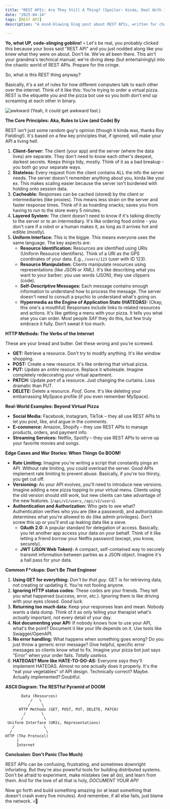 ```yaml
---
title: "REST APIs: Are They Still A Thing? (Spoiler: Kinda, Deal With It)"
date: "2025-04-14"
tags: [REST API]
description: "A mind-blowing blog post about REST APIs, written for chaotic Gen Z engineers. Buckle up, buttercups."

---
```


**Yo, what UP, code-slinging goblins!** 💀 Let's be real, you probably clicked this because your boss said "REST API" and you just nodded along like you knew what they were on about. Don't lie. We've all been there. This ain't your grandma's technical manual; we're diving deep (but entertainingly) into the chaotic world of REST APIs. Prepare for the cringe.

So, what *is* this REST thing anyway?

Basically, it's a set of rules for how different computers talk to each other over the internet. Think of it like this: You’re trying to order a virtual pizza. REST is the etiquette you and the pizza bot use so you both don’t end up screaming at each other in binary.

![awkward](https://i.kym-cdn.com/photos/images/newsfeed/001/547/003/934.jpg)
(Yeah, it could get awkward fast.)

**The Core Principles: Aka, Rules to Live (and Code) By**

REST isn't just some random guy's opinion (though it kinda was, thanks Roy Fielding!). It's based on a few key principles that, if ignored, will make your API a living hell.

1.  **Client-Server:** The client (your app) and the server (where the data lives) are separate. They don't need to know each other's deepest, darkest secrets. Keeps things tidy, mostly. Think of it as a bad breakup - you both go your separate ways.
2.  **Stateless:** Every request from the client contains ALL the info the server needs. The server doesn't remember anything about you, kinda like your ex. This makes scaling easier because the server isn't burdened with holding onto session data.
3.  **Cacheable:** Responses can be cached (stored) by the client or intermediaries (like proxies). This means less strain on the server and faster response times. Think of it as hoarding snacks; saves you from having to run to the store every 5 minutes.
4.  **Layered System:** The client doesn't need to know if it's talking directly to the server or to an intermediary. It's like ordering food online - you don't care if a robot or a human makes it, as long as it arrives hot and edible (mostly).
5.  **Uniform Interface:** This is the biggie. This means everyone uses the same language. The key aspects are:
    *   **Resource Identification:** Resources are identified using URIs (Uniform Resource Identifiers). Think of a URI as the GPS coordinates of your data. E.g., `/users/123` (user with ID 123).
    *   **Resource Manipulation:** Clients manipulate resources using representations (like JSON or XML). It's like describing what you want to your barber; you use words (JSON), they use clippers (code).
    *   **Self-Descriptive Messages:** Each message contains enough information to understand how to process the message. The server doesn't need to consult a psychic to understand what's going on.
    *   **Hypermedia as the Engine of Application State (HATEOAS):** (Okay, this one's a mouthful) Responses include links to related resources and actions. It's like getting a menu with your pizza. It tells you what else you can order. Most people *SAY* they do this, but few truly embrace it fully. Don’t sweat it too much.

**HTTP Methods: The Verbs of the Internet**

These are your bread and butter. Get these wrong and you're screwed.

*   **GET:** Retrieve a resource. Don't try to modify anything. It's like window shopping.
*   **POST:** Create a new resource. It's like ordering that virtual pizza.
*   **PUT:** Update an *entire* resource. Replace it wholesale. Imagine completely redecorating your virtual apartment.
*   **PATCH:** Update *part* of a resource. Just changing the curtains. Less dramatic than PUT.
*   **DELETE:** Delete a resource. *Poof*. Gone. It's like deleting your embarrassing MySpace profile (if you even remember MySpace).

**Real-World Examples: Beyond Virtual Pizza**

*   **Social Media:** Facebook, Instagram, TikTok – they all use REST APIs to let you post, like, and argue in the comments.
*   **E-commerce:** Amazon, Shopify – they use REST APIs to manage products, orders, and payment info.
*   **Streaming Services:** Netflix, Spotify – they use REST APIs to serve up your favorite movies and songs.

**Edge Cases and War Stories: When Things Go BOOM!**

*   **Rate Limiting:** Imagine you're writing a script that constantly pings an API. Without rate limiting, you could overload the server. Good APIs implement rate limiting to prevent abuse. Basically, if you're too thirsty, you get cut off.
*   **Versioning:** As your API evolves, you'll need to introduce new versions. Imagine adding a new pizza topping to your virtual menu. Clients using the old version should still work, but new clients can take advantage of the new features. (`/api/v1/users`, `/api/v2/users`).
*   **Authentication and Authorization:** Who gets to see what? Authentication verifies who you are (like a password), and authorization determines what you're allowed to do (like admin privileges). Don't screw this up or you'll end up leaking data like a sieve.
    *   **OAuth 2.0:** A popular standard for delegation of access. Basically, you let another app access your data on your behalf. Think of it like letting a friend borrow your Netflix password (except, you know, securely).
    *   **JWT (JSON Web Token):** A compact, self-contained way to securely transmit information between parties as a JSON object. Imagine it's a hall pass for your data.

**Common F\*ckups: Don't Be *That* Engineer**

1.  **Using GET for everything:** *Don't be that guy*. GET is for retrieving data, not creating or updating it. You're not fooling anyone.
2.  **Ignoring HTTP status codes:** These codes are your friends. They tell you what happened (success, error, etc.). Ignoring them is like driving with your eyes closed. *Good luck.*
3.  **Returning too much data:** Keep your responses lean and mean. Nobody wants a data dump. Think of it as only telling your therapist what's *actually* important, not every detail of your day.
4.  **Not documenting your API:** If nobody knows how to use your API, what's the point? Document it like your life depends on it. Use tools like Swagger/OpenAPI.
5.  **No error handling:** What happens when something goes wrong? Do you just throw a generic error message? Give helpful, specific error messages so clients know what to fix. Imagine your pizza bot just says "Error" when your order fails. *Totally useless.*
6. **HATEOAS? More like HATE-TO-DO-AS:** Everyone *says* they'll implement HATEOAS. Almost no one actually does it properly. It's the "eat your vegetables" of API design. Technically correct? Maybe. Actually implemented? Doubtful.

**ASCII Diagram: The RESTful Pyramid of DOOM**

```
       Data (Resources)
           /   \
          /     \
      HTTP Methods (GET, POST, PUT, DELETE, PATCH)
        /       \
       /         \
 Uniform Interface (URIs, Representations)
   /             \
  /               \
HTTP (The Protocol)
     |
     Internet
```

**Conclusion: Don't Panic (Too Much)**

REST APIs can be confusing, frustrating, and sometimes downright infuriating. But they're also powerful tools for building distributed systems. Don't be afraid to experiment, make mistakes (we all do), and learn from them. And for the love of all that is holy, *DOCUMENT YOUR API!*

Now go forth and build something amazing (or at least something that doesn't crash every five minutes). And remember, if all else fails, just blame the network. 💀🙏

